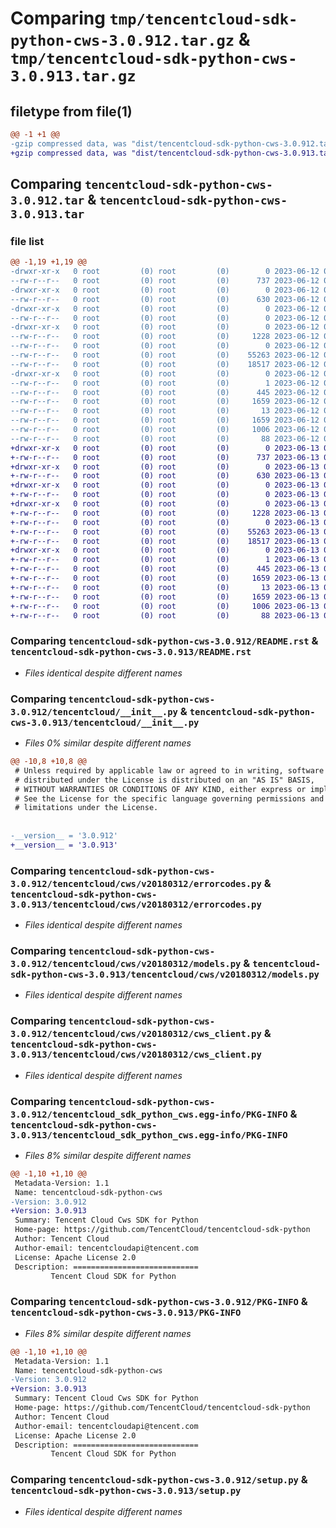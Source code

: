 # Comparing `tmp/tencentcloud-sdk-python-cws-3.0.912.tar.gz` & `tmp/tencentcloud-sdk-python-cws-3.0.913.tar.gz`

## filetype from file(1)

```diff
@@ -1 +1 @@
-gzip compressed data, was "dist/tencentcloud-sdk-python-cws-3.0.912.tar", last modified: Mon Jun 12 03:01:17 2023, max compression
+gzip compressed data, was "dist/tencentcloud-sdk-python-cws-3.0.913.tar", last modified: Tue Jun 13 02:09:03 2023, max compression
```

## Comparing `tencentcloud-sdk-python-cws-3.0.912.tar` & `tencentcloud-sdk-python-cws-3.0.913.tar`

### file list

```diff
@@ -1,19 +1,19 @@
-drwxr-xr-x   0 root         (0) root         (0)        0 2023-06-12 03:01:17.000000 tencentcloud-sdk-python-cws-3.0.912/
--rw-r--r--   0 root         (0) root         (0)      737 2023-06-12 03:01:17.000000 tencentcloud-sdk-python-cws-3.0.912/README.rst
-drwxr-xr-x   0 root         (0) root         (0)        0 2023-06-12 03:01:17.000000 tencentcloud-sdk-python-cws-3.0.912/tencentcloud/
--rw-r--r--   0 root         (0) root         (0)      630 2023-06-12 03:01:17.000000 tencentcloud-sdk-python-cws-3.0.912/tencentcloud/__init__.py
-drwxr-xr-x   0 root         (0) root         (0)        0 2023-06-12 03:01:17.000000 tencentcloud-sdk-python-cws-3.0.912/tencentcloud/cws/
--rw-r--r--   0 root         (0) root         (0)        0 2023-06-12 03:01:17.000000 tencentcloud-sdk-python-cws-3.0.912/tencentcloud/cws/__init__.py
-drwxr-xr-x   0 root         (0) root         (0)        0 2023-06-12 03:01:17.000000 tencentcloud-sdk-python-cws-3.0.912/tencentcloud/cws/v20180312/
--rw-r--r--   0 root         (0) root         (0)     1228 2023-06-12 03:01:17.000000 tencentcloud-sdk-python-cws-3.0.912/tencentcloud/cws/v20180312/errorcodes.py
--rw-r--r--   0 root         (0) root         (0)        0 2023-06-12 03:01:17.000000 tencentcloud-sdk-python-cws-3.0.912/tencentcloud/cws/v20180312/__init__.py
--rw-r--r--   0 root         (0) root         (0)    55263 2023-06-12 03:01:17.000000 tencentcloud-sdk-python-cws-3.0.912/tencentcloud/cws/v20180312/models.py
--rw-r--r--   0 root         (0) root         (0)    18517 2023-06-12 03:01:17.000000 tencentcloud-sdk-python-cws-3.0.912/tencentcloud/cws/v20180312/cws_client.py
-drwxr-xr-x   0 root         (0) root         (0)        0 2023-06-12 03:01:17.000000 tencentcloud-sdk-python-cws-3.0.912/tencentcloud_sdk_python_cws.egg-info/
--rw-r--r--   0 root         (0) root         (0)        1 2023-06-12 03:01:17.000000 tencentcloud-sdk-python-cws-3.0.912/tencentcloud_sdk_python_cws.egg-info/dependency_links.txt
--rw-r--r--   0 root         (0) root         (0)      445 2023-06-12 03:01:17.000000 tencentcloud-sdk-python-cws-3.0.912/tencentcloud_sdk_python_cws.egg-info/SOURCES.txt
--rw-r--r--   0 root         (0) root         (0)     1659 2023-06-12 03:01:17.000000 tencentcloud-sdk-python-cws-3.0.912/tencentcloud_sdk_python_cws.egg-info/PKG-INFO
--rw-r--r--   0 root         (0) root         (0)       13 2023-06-12 03:01:17.000000 tencentcloud-sdk-python-cws-3.0.912/tencentcloud_sdk_python_cws.egg-info/top_level.txt
--rw-r--r--   0 root         (0) root         (0)     1659 2023-06-12 03:01:17.000000 tencentcloud-sdk-python-cws-3.0.912/PKG-INFO
--rw-r--r--   0 root         (0) root         (0)     1006 2023-06-12 03:01:17.000000 tencentcloud-sdk-python-cws-3.0.912/setup.py
--rw-r--r--   0 root         (0) root         (0)       88 2023-06-12 03:01:17.000000 tencentcloud-sdk-python-cws-3.0.912/setup.cfg
+drwxr-xr-x   0 root         (0) root         (0)        0 2023-06-13 02:09:03.000000 tencentcloud-sdk-python-cws-3.0.913/
+-rw-r--r--   0 root         (0) root         (0)      737 2023-06-13 02:09:03.000000 tencentcloud-sdk-python-cws-3.0.913/README.rst
+drwxr-xr-x   0 root         (0) root         (0)        0 2023-06-13 02:09:03.000000 tencentcloud-sdk-python-cws-3.0.913/tencentcloud/
+-rw-r--r--   0 root         (0) root         (0)      630 2023-06-13 02:09:03.000000 tencentcloud-sdk-python-cws-3.0.913/tencentcloud/__init__.py
+drwxr-xr-x   0 root         (0) root         (0)        0 2023-06-13 02:09:03.000000 tencentcloud-sdk-python-cws-3.0.913/tencentcloud/cws/
+-rw-r--r--   0 root         (0) root         (0)        0 2023-06-13 02:09:03.000000 tencentcloud-sdk-python-cws-3.0.913/tencentcloud/cws/__init__.py
+drwxr-xr-x   0 root         (0) root         (0)        0 2023-06-13 02:09:03.000000 tencentcloud-sdk-python-cws-3.0.913/tencentcloud/cws/v20180312/
+-rw-r--r--   0 root         (0) root         (0)     1228 2023-06-13 02:09:03.000000 tencentcloud-sdk-python-cws-3.0.913/tencentcloud/cws/v20180312/errorcodes.py
+-rw-r--r--   0 root         (0) root         (0)        0 2023-06-13 02:09:03.000000 tencentcloud-sdk-python-cws-3.0.913/tencentcloud/cws/v20180312/__init__.py
+-rw-r--r--   0 root         (0) root         (0)    55263 2023-06-13 02:09:03.000000 tencentcloud-sdk-python-cws-3.0.913/tencentcloud/cws/v20180312/models.py
+-rw-r--r--   0 root         (0) root         (0)    18517 2023-06-13 02:09:03.000000 tencentcloud-sdk-python-cws-3.0.913/tencentcloud/cws/v20180312/cws_client.py
+drwxr-xr-x   0 root         (0) root         (0)        0 2023-06-13 02:09:03.000000 tencentcloud-sdk-python-cws-3.0.913/tencentcloud_sdk_python_cws.egg-info/
+-rw-r--r--   0 root         (0) root         (0)        1 2023-06-13 02:09:03.000000 tencentcloud-sdk-python-cws-3.0.913/tencentcloud_sdk_python_cws.egg-info/dependency_links.txt
+-rw-r--r--   0 root         (0) root         (0)      445 2023-06-13 02:09:03.000000 tencentcloud-sdk-python-cws-3.0.913/tencentcloud_sdk_python_cws.egg-info/SOURCES.txt
+-rw-r--r--   0 root         (0) root         (0)     1659 2023-06-13 02:09:03.000000 tencentcloud-sdk-python-cws-3.0.913/tencentcloud_sdk_python_cws.egg-info/PKG-INFO
+-rw-r--r--   0 root         (0) root         (0)       13 2023-06-13 02:09:03.000000 tencentcloud-sdk-python-cws-3.0.913/tencentcloud_sdk_python_cws.egg-info/top_level.txt
+-rw-r--r--   0 root         (0) root         (0)     1659 2023-06-13 02:09:03.000000 tencentcloud-sdk-python-cws-3.0.913/PKG-INFO
+-rw-r--r--   0 root         (0) root         (0)     1006 2023-06-13 02:09:03.000000 tencentcloud-sdk-python-cws-3.0.913/setup.py
+-rw-r--r--   0 root         (0) root         (0)       88 2023-06-13 02:09:03.000000 tencentcloud-sdk-python-cws-3.0.913/setup.cfg
```

### Comparing `tencentcloud-sdk-python-cws-3.0.912/README.rst` & `tencentcloud-sdk-python-cws-3.0.913/README.rst`

 * *Files identical despite different names*

### Comparing `tencentcloud-sdk-python-cws-3.0.912/tencentcloud/__init__.py` & `tencentcloud-sdk-python-cws-3.0.913/tencentcloud/__init__.py`

 * *Files 0% similar despite different names*

```diff
@@ -10,8 +10,8 @@
 # Unless required by applicable law or agreed to in writing, software
 # distributed under the License is distributed on an "AS IS" BASIS,
 # WITHOUT WARRANTIES OR CONDITIONS OF ANY KIND, either express or implied.
 # See the License for the specific language governing permissions and
 # limitations under the License.
 
 
-__version__ = '3.0.912'
+__version__ = '3.0.913'
```

### Comparing `tencentcloud-sdk-python-cws-3.0.912/tencentcloud/cws/v20180312/errorcodes.py` & `tencentcloud-sdk-python-cws-3.0.913/tencentcloud/cws/v20180312/errorcodes.py`

 * *Files identical despite different names*

### Comparing `tencentcloud-sdk-python-cws-3.0.912/tencentcloud/cws/v20180312/models.py` & `tencentcloud-sdk-python-cws-3.0.913/tencentcloud/cws/v20180312/models.py`

 * *Files identical despite different names*

### Comparing `tencentcloud-sdk-python-cws-3.0.912/tencentcloud/cws/v20180312/cws_client.py` & `tencentcloud-sdk-python-cws-3.0.913/tencentcloud/cws/v20180312/cws_client.py`

 * *Files identical despite different names*

### Comparing `tencentcloud-sdk-python-cws-3.0.912/tencentcloud_sdk_python_cws.egg-info/PKG-INFO` & `tencentcloud-sdk-python-cws-3.0.913/tencentcloud_sdk_python_cws.egg-info/PKG-INFO`

 * *Files 8% similar despite different names*

```diff
@@ -1,10 +1,10 @@
 Metadata-Version: 1.1
 Name: tencentcloud-sdk-python-cws
-Version: 3.0.912
+Version: 3.0.913
 Summary: Tencent Cloud Cws SDK for Python
 Home-page: https://github.com/TencentCloud/tencentcloud-sdk-python
 Author: Tencent Cloud
 Author-email: tencentcloudapi@tencent.com
 License: Apache License 2.0
 Description: ============================
         Tencent Cloud SDK for Python
```

### Comparing `tencentcloud-sdk-python-cws-3.0.912/PKG-INFO` & `tencentcloud-sdk-python-cws-3.0.913/PKG-INFO`

 * *Files 8% similar despite different names*

```diff
@@ -1,10 +1,10 @@
 Metadata-Version: 1.1
 Name: tencentcloud-sdk-python-cws
-Version: 3.0.912
+Version: 3.0.913
 Summary: Tencent Cloud Cws SDK for Python
 Home-page: https://github.com/TencentCloud/tencentcloud-sdk-python
 Author: Tencent Cloud
 Author-email: tencentcloudapi@tencent.com
 License: Apache License 2.0
 Description: ============================
         Tencent Cloud SDK for Python
```

### Comparing `tencentcloud-sdk-python-cws-3.0.912/setup.py` & `tencentcloud-sdk-python-cws-3.0.913/setup.py`

 * *Files identical despite different names*

